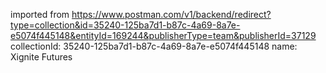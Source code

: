 imported from https://www.postman.com/v1/backend/redirect?type=collection&id=35240-125ba7d1-b87c-4a69-8a7e-e5074f445148&entityId=169244&publisherType=team&publisherId=37129
collectionId: 35240-125ba7d1-b87c-4a69-8a7e-e5074f445148
name: Xignite Futures